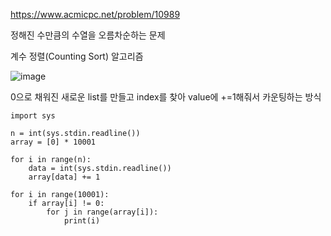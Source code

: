 https://www.acmicpc.net/problem/10989

정해진 수만큼의 수열을 오름차순하는 문제

계수 정렬(Counting Sort) 알고리즘

![image](https://github.com/jhchoi1182/jihyeon_blog/assets/116577489/1fe74597-f854-44c3-802a-7b1280c83d6c)

0으로 채워진 새로운 list를 만들고 index를 찾아 value에 +=1해줘서 카운팅하는 방식

```
import sys

n = int(sys.stdin.readline())
array = [0] * 10001

for i in range(n):
    data = int(sys.stdin.readline())
    array[data] += 1

for i in range(10001):
    if array[i] != 0:
        for j in range(array[i]):
            print(i)

```
